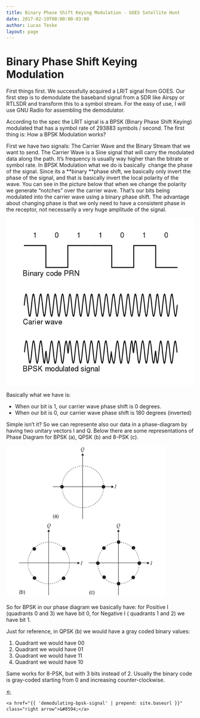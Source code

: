 ```yaml
---
title: Binary Phase Shift Keying Modulation - GOES Satellite Hunt
date: 2017-02-19T00:00:00-03:00
author: Lucas Teske
layout: page
---
```


# Binary Phase Shift Keying Modulation

First things first. We successfully acquired a LRIT signal from GOES. Our first step is to demodulate the baseband signal from a SDR like Airspy or RTLSDR and transform this to a symbol stream. For the easy of use, I will use GNU Radio for assembling the demodulator.

According to the spec the LRIT signal is a BPSK \(Binary Phase Shift Keying\) modulated that has a symbol rate of 293883 symbols / second. The first thing is: How a BPSK Modulation works?

First we have two signals: The Carrier Wave and the Binary Stream that we want to send. The Carrier Wave is a Sine signal that will carry the modulated data along the path. It’s frequency is usually way higher than the bitrate or symbol rate. In BPSK Modulation what we do is basically  change the phase of the signal. Since its a **binary **phase shift, we basically only invert the phase of the signal, and that is basically invert the local polarity of the wave. You can see in the picture below that when we change the polarity we generate “notches” over the carrier wave. That’s our bits being modulated into the carrier wave using a binary phase shift. The advantage about changing phase is that we only need to have a consistent phase in the receptor, not necessarily a very huge amplitude of the signal.

![](/assets/goes-satellite-hunt/bpsk.png)

Basically what we have is:

* When our bit is 1, our carrier wave phase shift is 0 degrees.
* When our bit is 0, our carrier wave phase shift is 180 degrees \(inverted\)

Simple isn’t it? So we can represente also our data in a phase-diagram by having two unitary vectors I and Q. Below there are some representations of Phase Diagram for BPSK \(a\), QPSK \(b\) and 8-PSK \(c\).

![](/assets/goes-satellite-hunt/constellation-diag.png)

So for BPSK in our phase diagram we basically have: for Positive I \(quadrants 0 and 3\) we have bit 0, for Negative I \( quadrants 1 and 2\) we have bit 1.

Just for reference, in QPSK \(b\) we would have a gray coded binary values:

1. Quadrant we would have 00
2. Quadrant we would have 01
3. Quadrant we would have 11
4. Quadrant we would have 10

Same works for 8-PSK, but with 3 bits instead of 2. Usually the binary code is gray-coded starting from 0 and increasing counter-clockwise.

<div class="pagination">
    <a href="{{ '/goes-satellite-hunt/the-demodulator' | prepend: site.baseurl }}" class="left arrow">&#8592;</a>

    <a href="{{ 'demodulating-bpsk-signal' | prepend: site.baseurl }}" class="right arrow">&#8594;</a>
</div>
